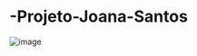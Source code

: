 # -Projeto-Joana-Santos
![image](https://github.com/Leonardo-dsp/-Projeto-Joana-Santos/assets/148406188/b3a6a0fc-86cc-4782-9157-fc0e15e6e2d0)
